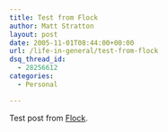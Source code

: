 ```yaml
---
title: Test from Flock
author: Matt Stratton
layout: post
date: 2005-11-01T08:44:00+00:00
url: /life-in-general/test-from-flock
dsq_thread_id:
  - 28256612
categories:
  - Personal

---
```

Test post from [Flock][1].

 [1]: http://www.flock.com